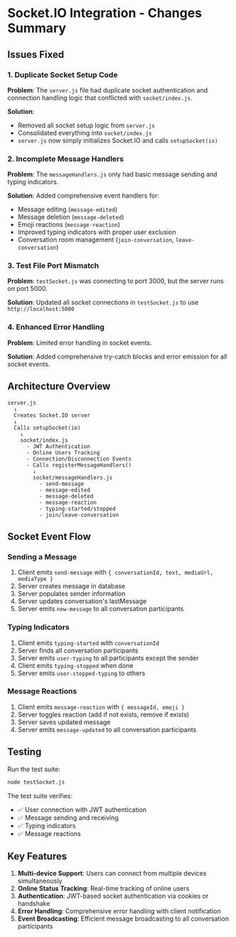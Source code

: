 # Socket.IO Integration - Changes Summary

## Issues Fixed

### 1. Duplicate Socket Setup Code
**Problem**: The `server.js` file had duplicate socket authentication and connection handling logic that conflicted with `socket/index.js`.

**Solution**: 
- Removed all socket setup logic from `server.js`
- Consolidated everything into `socket/index.js`
- `server.js` now simply initializes Socket.IO and calls `setupSocket(io)`

### 2. Incomplete Message Handlers
**Problem**: The `messageHandlers.js` only had basic message sending and typing indicators.

**Solution**: Added comprehensive event handlers for:
- Message editing (`message-edited`)
- Message deletion (`message-deleted`)
- Emoji reactions (`message-reaction`)
- Improved typing indicators with proper user exclusion
- Conversation room management (`join-conversation`, `leave-conversation`)

### 3. Test File Port Mismatch
**Problem**: `testSocket.js` was connecting to port 3000, but the server runs on port 5000.

**Solution**: Updated all socket connections in `testSocket.js` to use `http://localhost:5000`

### 4. Enhanced Error Handling
**Problem**: Limited error handling in socket events.

**Solution**: Added comprehensive try-catch blocks and error emission for all socket events.

## Architecture Overview

```
server.js
  ↓
  Creates Socket.IO server
  ↓
  Calls setupSocket(io)
    ↓
    socket/index.js
      - JWT Authentication
      - Online Users Tracking
      - Connection/Disconnection Events
      - Calls registerMessageHandlers()
        ↓
        socket/messageHandlers.js
          - send-message
          - message-edited
          - message-deleted
          - message-reaction
          - typing-started/stopped
          - join/leave-conversation
```

## Socket Event Flow

### Sending a Message
1. Client emits `send-message` with `{ conversationId, text, mediaUrl, mediaType }`
2. Server creates message in database
3. Server populates sender information
4. Server updates conversation's lastMessage
5. Server emits `new-message` to all conversation participants

### Typing Indicators
1. Client emits `typing-started` with `conversationId`
2. Server finds all conversation participants
3. Server emits `user-typing` to all participants except the sender
4. Client emits `typing-stopped` when done
5. Server emits `user-stopped-typing` to others

### Message Reactions
1. Client emits `message-reaction` with `{ messageId, emoji }`
2. Server toggles reaction (add if not exists, remove if exists)
3. Server saves updated message
4. Server emits `message-updated` to all conversation participants

## Testing

Run the test suite:
```bash
node testSocket.js
```

The test suite verifies:
- ✅ User connection with JWT authentication
- ✅ Message sending and receiving
- ✅ Typing indicators
- ✅ Message reactions

## Key Features

1. **Multi-device Support**: Users can connect from multiple devices simultaneously
2. **Online Status Tracking**: Real-time tracking of online users
3. **Authentication**: JWT-based socket authentication via cookies or handshake
4. **Error Handling**: Comprehensive error handling with client notification
5. **Event Broadcasting**: Efficient message broadcasting to all conversation participants
